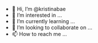 - 👋 Hi, I’m @kristinabae
- 👀 I’m interested in ...
- 🌱 I’m currently learning ...
- 💞️ I’m looking to collaborate on ...
- 📫 How to reach me ...

<!---
kristinabae/kristinabae is a ✨ special ✨ repository because its `README.md` (this file) appears on your GitHub profile.
You can click the Preview link to take a look at your changes.
--->

